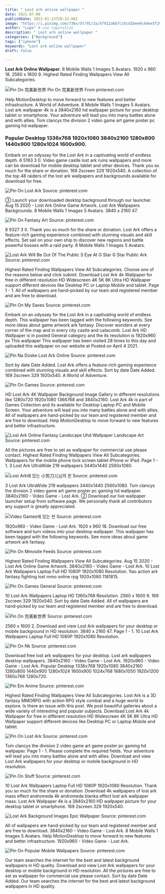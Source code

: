 ```yaml
---
title: " Lost ark online wallpaper "
date: 2021-07-08
publishDate: 2021-01-23T20:22:06Z
image: "https://i.pinimg.com/736x/5f/91/2a/5f912a6b7c15cd1bee0c4dee5f29920a.jpg"
author: "Lupo" # use capitalize
description: " Lost ark online wallpaper "
categories: ["Background"]
tags: ["iphone"]
keywords: "Lost ark online wallpaper"
draft: false

---
```



**Lost Ark Online Wallpaper**. 8 Mobile Walls 1 Images 5 Avatars. 1920 x 960 18. 2560 x 1600 9. Highest Rated Finding Wallpapers View All Subcategories.

![Pin On 完美新世界](https://i.pinimg.com/originals/f5/77/ac/f577acf4f7f4e783cfd4eea6b5709f6b.jpg "Pin On 完美新世界")
Pin On 完美新世界 From pinterest.com


Help MotionDesktop to move forward to new features and better infrastructure. A World of Adventure. 8 Mobile Walls 1 Images 5 Avatars. Lost ark wallpaper 4k is a 3840x2160 hd wallpaper picture for your desktop tablet or smartphone. Your adventure will lead you into many battles alone and with allies. Tom clancys the division 2 video game art game poster pc gaming hd wallpaper.

### Popular Desktop 1336x768 1920x1080 3840x2160 1280x800 1440x900 1280x1024 1600x900.

Embark on an odyssey for the Lost Ark in a captivating world of endless depth. 6 5193 3 0. Video game castle lost ark ruins wallpapers and more can be download for mobile desktop tablet and other devices. Thank you so much for the share or donation. 169 2screen 329 1920x540. A collection of the top 48 raiders of the lost ark wallpapers and backgrounds available for download for free.


![Pin On Lost Ark](https://i.pinimg.com/originals/34/72/cb/3472cbd3c50690ceeaf7fa89840764b1.jpg "Pin On Lost Ark")
Source: pinterest.com

③ Launch your downloaded desktop background through our launcher. Aug 15 2020 - Lost Ark Online Game Artwork. Lost Ark Wallpapers Backgrounds. 8 Mobile Walls 1 Images 5 Avatars. 3840 x 2160 47.

![Pin On Fantasy Art](https://i.pinimg.com/originals/18/e1/0b/18e10bbf9da8a71b1c1a4818fa715a7a.png "Pin On Fantasy Art")
Source: pinterest.com

8 9327 3 0. Thank you so much for the share or donation. Lost Ark offers a feature-rich gaming experience combined with stunning visuals and skill effects. Set sail on your own ship to discover new regions and battle powerful bosses with a raid party. 8 Mobile Walls 1 Images 5 Avatars.

![Lost Ark Will Be Out Of The Public S Eye At G Star G Star Public Ark](https://i.pinimg.com/600x315/3a/d0/d1/3ad0d169b182403730a5ddd25b0d4e0e.jpg "Lost Ark Will Be Out Of The Public S Eye At G Star G Star Public Ark")
Source: pinterest.com

Highest Rated Finding Wallpapers View All Subcategories. Choose one of the reasons below and click submit. Download Lost Ark 4k Wallpaper for free in different resolution HD Widescreen 4K 5K 8K Ultra HD Wallpaper support different devices like Desktop PC or Laptop Mobile and tablet. Page 1 - 1. All of wallpapers are hand-picked by our team and registered member and are free to download.

![Pin On My Saves](https://i.pinimg.com/originals/b1/61/ae/b161ae578f6a77015ffa6576581d28ba.jpg "Pin On My Saves")
Source: pinterest.com

Embark on an odyssey for the Lost Ark in a captivating world of endless depth. This wallpaper has been tagged with the following keywords. See more ideas about game artwork ark fantasy. Discover wonders at every corner of the map and in every city castle and catacomb. Lost Ark HD Wallpaper is in posted General category and the its resolution is 1920x960 px This wallpaper This wallpaper has been visited 28 times to this day and uploaded this wallpaper on our website at Posted on April 4 2021.

![Pin Na Doske Lost Ark Online](https://i.pinimg.com/originals/58/66/60/58666055797938d2b0d39693f75af22e.jpg "Pin Na Doske Lost Ark Online")
Source: pinterest.com

Sort by date Date Added. Lost Ark offers a feature-rich gaming experience combined with stunning visuals and skill effects. Sort by date Date Added. 169 2screen 329 1920x540. A World of Adventure.

![Pin On Games](https://i.pinimg.com/474x/8c/c2/2f/8cc22fff42e27db535891d96949fb7e1.jpg "Pin On Games")
Source: pinterest.com

HD Lost Ark 4K Wallpaper Background Image Gallery in different resolutions like 1280x720 1920x1080 1366768 and 3840x2160. Lost Ark 4k is part of Games Collection and its available for Desktop Laptop PC and Mobile Screen. Your adventure will lead you into many battles alone and with allies. All of wallpapers are hand-picked by our team and registered member and are free to download. Help MotionDesktop to move forward to new features and better infrastructure.

![Lost Ark Online Fantasy Landscape Uhd Wallpaper Landscape Art](https://i.pinimg.com/originals/79/70/c2/7970c2920c0ef6bf1c319222940a4f91.jpg "Lost Ark Online Fantasy Landscape Uhd Wallpaper Landscape Art")
Source: pinterest.com

All the pictures are free to set as wallpaper for commercial use please contact. Highest Rated Finding Wallpapers View All Subcategories. Wallpapers for the mobile phone lock screen tablet iPhone or iPad. Page 1 - 1. 3 Lost Ark UltraWide 219 wallpapers 3440x1440 2560x1080.

![Lost Ark에 있는 小剪刀儿님의 핀](https://i.pinimg.com/originals/eb/22/ae/eb22aed67ac148c9db56b4524e190f3a.jpg "Lost Ark에 있는 小剪刀儿님의 핀")
Source: pinterest.com

3 Lost Ark UltraWide 219 wallpapers 3440x1440 2560x1080. Tom clancys the division 2 video game art game poster pc gaming hd wallpaper. 3840x2160 - Video Game - Lost Ark. ② Download our live wallpaper launcher setup from software page. We personally thank all contributors any support is greatly appreciated.

![Video Games에 있는 핀](https://i.pinimg.com/originals/58/e8/b2/58e8b283206c3167a83fa45dc791f645.png "Video Games에 있는 핀")
Source: pinterest.com

1920x960 - Video Game - Lost Ark. 1920 x 960 18. Download our free software and turn videos into your desktop wallpaper. This wallpaper has been tagged with the following keywords. See more ideas about game artwork ark fantasy.

![Pin On Mmosite Feeds](https://i.pinimg.com/originals/35/ad/3f/35ad3f40a21f242cfabcba8c84145f18.jpg "Pin On Mmosite Feeds")
Source: pinterest.com

Highest Rated Finding Wallpapers View All Subcategories. Aug 15 2020 - Lost Ark Online Game Artwork. 3840x2160 - Video Game - Lost Ark. 10 Lost Ark Wallpapers Laptop Full HD 1080P 1920x1080 Resolution. 1lao action ark fantasy fighting lost mmo online rpg 1920x1080 1181815.

![Pin On Games General](https://i.pinimg.com/originals/6e/8c/22/6e8c226a05578b46ac57f22db4c5ecf9.jpg "Pin On Games General")
Source: pinterest.com

10 Lost Ark Wallpapers Laptop HD 1360x768 Resolution. 2560 x 1600 9. 169 2screen 329 1920x540. Sort by date Date Added. All of wallpapers are hand-picked by our team and registered member and are free to download.

![Pin On 完美新世界](https://i.pinimg.com/originals/f5/77/ac/f577acf4f7f4e783cfd4eea6b5709f6b.jpg "Pin On 完美新世界")
Source: pinterest.com

2560 x 1600 2. Download and view Lost Ark wallpapers for your desktop or mobile background in HD resolution. 3840 x 2160 47. Page 1 - 1. 10 Lost Ark Wallpapers Laptop Full HD 1080P 1920x1080 Resolution.

![Pin On Nk](https://i.pinimg.com/originals/78/81/c1/7881c1dc714d7bc23c61293f4e6a43d9.jpg "Pin On Nk")
Source: pinterest.com

Download free lost ark wallpapers for your desktop. Lost ark wallpapers desktop wallpapers. 3840x2160 - Video Game - Lost Ark. 1920x960 - Video Game - Lost Ark. Popular Desktop 1336x768 1920x1080 3840x2160 1280x800 1440x900 1280x1024 1600x900 1024x768 1680x1050 1920x1200 1360x768 1280x720.

![Pin Em Anime](https://i.pinimg.com/originals/d1/5e/38/d15e389a41bbea7af5acbbeaa7f4cf41.jpg "Pin Em Anime")
Source: pinterest.com

Highest Rated Finding Wallpapers View All Subcategories. Lost Ark is a 3D fantasy MMORPG with action RPG style combat and a huge world to explore. Is there an issue with this post. We post beautiful galleries about a wide variety of interesting and popular subjects. Download Lost Ark 4k Wallpaper for free in different resolution HD Widescreen 4K 5K 8K Ultra HD Wallpaper support different devices like Desktop PC or Laptop Mobile and tablet.

![Pin On Lost Ark](https://i.pinimg.com/originals/c5/d8/bd/c5d8bd681d1398d15e2bd6317f7ed692.jpg "Pin On Lost Ark")
Source: pinterest.com

Tom clancys the division 2 video game art game poster pc gaming hd wallpaper. Page 1 - 1. Please complete the required fields. Your adventure will lead you into many battles alone and with allies. Download and view Lost Ark wallpapers for your desktop or mobile background in HD resolution.

![Pin On Stuff](https://i.pinimg.com/originals/66/28/ea/6628ea51a5194a5547ca889ca5ea4c6a.jpg "Pin On Stuff")
Source: pinterest.com

10 Lost Ark Wallpapers Laptop Full HD 1080P 1920x1080 Resolution. Thank you so much for the share or donation. Download 4k wallpapers of lost ark mass effect andromeda 4k andromeda blanka effect lost ark wallpaper mass. Lost Ark Wallpaper 4k is a 3840x2160 HD wallpaper picture for your desktop tablet or smartphone. 169 2screen 329 1920x540.

![Lost Ark Background Images Epic Wallpaper](https://i.pinimg.com/originals/79/16/3c/79163c6c4471a0a915b1d7e0767eed87.jpg "Lost Ark Background Images Epic Wallpaper")
Source: pinterest.com

All of wallpapers are hand-picked by our team and registered member and are free to download. 3840x2160 - Video Game - Lost Ark. 8 Mobile Walls 1 Images 5 Avatars. Help MotionDesktop to move forward to new features and better infrastructure. 1920x960 - Video Game - Lost Ark.

![Pin On Popular Mobile Wallpapers](https://i.pinimg.com/736x/5f/91/2a/5f912a6b7c15cd1bee0c4dee5f29920a.jpg "Pin On Popular Mobile Wallpapers")
Source: pinterest.com

Our team searches the internet for the best and latest background wallpapers in HD quality. Download and view Lost Ark wallpapers for your desktop or mobile background in HD resolution. All the pictures are free to set as wallpaper for commercial use please contact. Sort by date Date Added. Our team searches the internet for the best and latest background wallpapers in HD quality.

